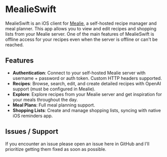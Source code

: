 # MealieSwift

MealieSwift is an iOS client for [Mealie](https://github.com/mealie-recipes/mealie), a self-hosted recipe manager and meal planner. This app allows you to view and edit recipes and shopping lists from your Mealie server. One of the main features of MealieSwift is offline access for your recipes even when the server is offline or can't be reached.

## Features

- **Authentication**: Connect to your self-hosted Mealie server with username + password or auth token. Custom HTTP headers supported.
- **Recipes**: Browse, search, edit, and create detailed recipes with OpenAI support (must be configured in Mealie).
- **Explore**: Explore recipes from your Mealie server and get inspiration for your meals throughout the day.
- **Meal Plans**: Full meal planning support.
- **Shopping Lists**: Create and manage shopping lists, syncing with native iOS reminders app.

## Issues / Support

If you encounter an issue please open an issue here in GitHub and I'll prioritize getting them fixed as soon as possible.
